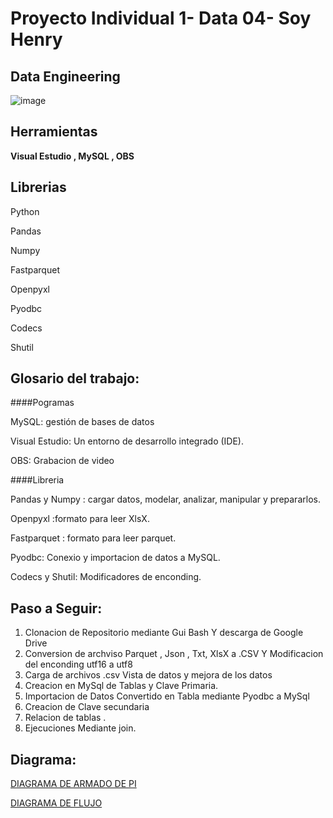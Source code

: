 # Proyecto Individual 1- Data 04- Soy Henry   
## Data Engineering
![image](https://user-images.githubusercontent.com/108296379/182138583-9011699a-f009-4454-885e-80dca182b6c8.png)

## Herramientas

**Visual Estudio , MySQL , OBS**

## Librerias

Python

Pandas 

Numpy 

Fastparquet 

Openpyxl 

Pyodbc

Codecs

Shutil


## Glosario del trabajo:

####Pogramas

MySQL:  gestión de bases de datos

Visual Estudio: Un entorno de desarrollo integrado (IDE).

OBS: Grabacion de video

####Libreria

Pandas y Numpy : cargar datos, modelar, analizar, manipular y prepararlos.

Openpyxl :formato para leer XlsX.

Fastparquet : formato para leer parquet.

Pyodbc: Conexio y importacion de datos a MySQL.

Codecs y Shutil: Modificadores de enconding. 

## Paso a Seguir:
1. Clonacion de Repositorio mediante Gui Bash Y descarga de Google Drive
2. Conversion de archviso Parquet , Json , Txt, XlsX a .CSV Y Modificacion del enconding utf16 a utf8
3. Carga de archivos .csv Vista de datos y mejora de los datos
4. Creacion en MySql de Tablas y Clave Primaria.
5. Importacion de Datos Convertido en Tabla mediante Pyodbc a MySql
6. Creacion de Clave secundaria
7. Relacion de tablas .
8. Ejecuciones Mediante join.

## Diagrama:
[DIAGRAMA DE ARMADO DE PI](https://excalidraw.com/#json=u0xTNak7z0N3AQ_-VZfl3,s_h7vmWFuSMrUid "DIAGRAMA DE ARMADO DE PI")


[DIAGRAMA DE FLUJO](https://viewer.diagrams.net/?tags=%7B%7D&target=self&highlight=0000ff&edit=_blank&layers=1&nav=1#R5VnddqI6GH0aL6cLiES4VGx7usZpe%2Bp0zcxlDEEyBcMK8a9PfwIEhUBH68EZZ%2FVGk50QzN47X77EHvDizS1HSfiF%2BSTqWYa%2F6YFxz7JM4JjyK0O2BTJwBgUw59RXnfbAlL4SBRoKXVKfpLWOgrFI0KQOYrZYECxqGOKcrevdAhbV35qgOWkAU4yiJvqN%2BiIsUMca7PF%2FCJ2H5ZtN6BYtMSo7q5mkIfLZugKB6x7wOGOiKMUbj0QZeSUvxXM3b7TufhgnC3HMAy%2FP5qP79BI6giR39%2FDf0eq79UmNskLRUk14TFKM%2BBxJdJu10HSJIvqKMO15oDcCi0xMIj8iluYc45CusmI%2BR7EtieNsufBJ9m6zB0brkAoyTRDOWtfSKhILRRyp5oBGkccixvNngW8Tx%2B9LPBWcvZBKi2PNAISypTn7ciqEC7KpQIqNW8JiIng2J9XaV8IoZ5plfb3X2SzFCysaQ4UhZa35buQ9%2B7KgBHiHGFZDjAarZOEPM1fLGo5QmlJcJ3LPuiFrZEPFd9WSlX9k%2BJWtauNNpdt4qypvEpuyJcfksJeIX1tRTfor%2FNot9JYYJxESdFVfh22cqzc8Mip%2F8U5dE9bltQxNtmI%2B6qnqutEG2i3g0icDbSAhlwsRjYFyC%2BymfborQMMVHltkLqc8D2hcRhomS1c4Xf2Fq9ACl7YM%2Bw3CJzROKHlF9dDnS97lt6ciZUx%2BMo7%2BykCoR0Lg%2FmEJTLfrUPgmTRcSrmwtXJnQkYH6pIAF9RXVHOrMIav0yseRD9hQ4%2FxE8frgwEDnlq6ZEd4uEfdl7vpW4mfEzKcBxXkXXeUokpk6ORz4UJoU6XtAN5nqfyYSQj0SWs3NyG1xkXu2lLC5%2B2NOZDLOsjx8hlJSqqJ2I41%2FeehIsiLeRlQuJw4OKzErFt5ktgMQfpnny%2FFhKeQwROFpcVgz7Ra1EHEC3KYWxA6ZBR2pZds1tXb7UUUt2KKWcza1mqnDXZwwLt5%2FegpZPFumF5owAFvLrdtytjbmd8ld99TbDeq9p%2Buhd%2FdwL9Hxdc%2BCKM64W8zSJGfB%2BDocTYbTIoF7%2FFx833zuTorfsgbsQV2KvtEiRdvGd0Yp4Efb%2FaF%2BRHTd03Z%2FW9t%2FrN981iyvtT6OdH23zjg4NXHTE%2Fi%2BeZx0kku0rXRLsg7pWcR1uha3vF8yrqA5qNwxmVeGCX55y5RVHgmnck6EH7LKwZunMku6EE9B3VO2ZoWjT3J6cD%2FSU5055ohjeJlhBhHZKOuM3ueiDvfNCzGAbdR1s0%2B9e9QTrcZA5757bB7kbx6evjxPhhLMP7yH%2B%2Bnz5Ouw4Yv%2Fc%2B0VBIGFWy3gwxm0u7p51FTqtxwfurr2ktX9Pz2FOvv%2Fy8D1fw%3D%3D "diagrama")
